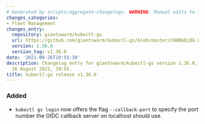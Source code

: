 ```yaml
---
# Generated by scripts/aggregate-changelogs. WARNING: Manual edits to this files will be overwritten.
changes_categories:
- Fleet Management
changes_entry:
  repository: giantswarm/kubectl-gs
  url: https://github.com/giantswarm/kubectl-gs/blob/master/CHANGELOG.md#1360---2021-08-26
  version: 1.36.0
  version_tag: v1.36.0
date: '2021-08-26T10:55:30'
description: Changelog entry for giantswarm/kubectl-gs version 1.36.0, published on
  26 August 2021, 10:55.
title: kubectl-gs release v1.36.0
---
```


### Added
- `kubectl gs login` now offers the flag `--callback-port` to specify the port number the OIDC callback server on localhost should use.
